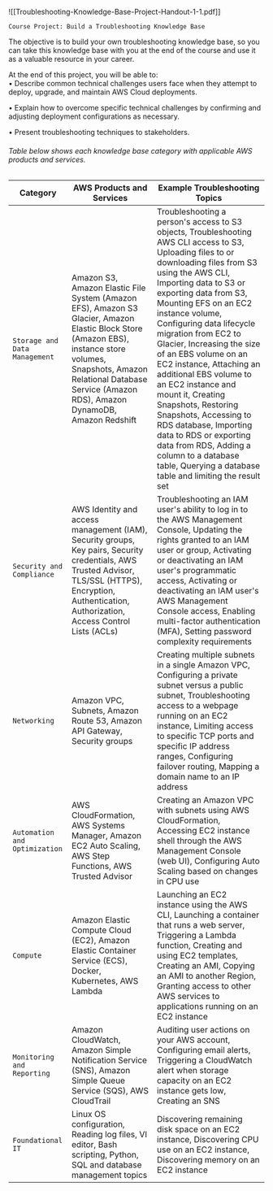 ![[Troubleshooting-Knowledge-Base-Project-Handout-1-1.pdf]]

`Course Project: Build a Troubleshooting Knowledge Base`

The objective is to build your own troubleshooting knowledge base, so you can take this knowledge base with you at the end of the course and use it as a valuable resource in your career.

At the end of this project, you will be able to:  
• Describe common technical challenges users face when they attempt to deploy, upgrade, and maintain AWS Cloud deployments.

• Explain how to overcome specific technical challenges by confirming and adjusting deployment configurations as necessary.

• Present troubleshooting techniques to stakeholders.



###### Table below shows each knowledge base category with applicable AWS products and services.

| Category                      | AWS Products and Services                                                                                                                                                                                                            | Example Troubleshooting Topics                                                                                                                                                                                                                                                                                                                                                                                                                                                                                                                                                                                                                            |
| ----------------------------- | ------------------------------------------------------------------------------------------------------------------------------------------------------------------------------------------------------------------------------------ | --------------------------------------------------------------------------------------------------------------------------------------------------------------------------------------------------------------------------------------------------------------------------------------------------------------------------------------------------------------------------------------------------------------------------------------------------------------------------------------------------------------------------------------------------------------------------------------------------------------------------------------------------------- |
| `Storage and Data Management` | Amazon S3, Amazon Elastic File System (Amazon EFS), Amazon S3 Glacier, Amazon Elastic Block Store (Amazon EBS), instance store volumes, Snapshots, Amazon Relational Database Service (Amazon RDS), Amazon DynamoDB, Amazon Redshift | Troubleshooting a person's access to S3 objects, Troubleshooting AWS CLI access to S3, Uploading files to or downloading files from S3 using the AWS CLI, Importing data to S3 or exporting data from S3, Mounting EFS on an EC2 instance volume, Configuring data lifecycle migration from EC2 to Glacier, Increasing the size of an EBS volume on an EC2 instance, Attaching an additional EBS volume to an EC2 instance and mount it, Creating Snapshots, Restoring Snapshots, Accessing to RDS database, Importing data to RDS or exporting data from RDS, Adding a column to a database table, Querying a database table and limiting the result set |
| `Security and Compliance`     | AWS Identity and access management (IAM), Security groups, Key pairs, Security credentials, AWS Trusted Advisor, TLS/SSL (HTTPS), Encryption, Authentication, Authorization, Access Control Lists (ACLs)                             | Troubleshooting an IAM user's ability to log in to the AWS Management Console, Updating the rights granted to an IAM user or group, Activating or deactivating an IAM user's programmatic access, Activating or deactivating an IAM user's AWS Management Console access, Enabling multi-factor authentication (MFA), Setting password complexity requirements                                                                                                                                                                                                                                                                                            |
| `Networking`                  | Amazon VPC, Subnets, Amazon Route 53, Amazon API Gateway, Security groups                                                                                                                                                            | Creating multiple subnets in a single Amazon VPC, Configuring a private subnet versus a public subnet, Troubleshooting access to a webpage running on an EC2 instance, Limiting access to specific TCP ports and specific IP address ranges, Configuring failover routing, Mapping a domain name to an IP address                                                                                                                                                                                                                                                                                                                                         |
| `Automation and Optimization` | AWS CloudFormation, AWS Systems Manager, Amazon EC2 Auto Scaling, AWS Step Functions, AWS Trusted Advisor                                                                                                                            | Creating an Amazon VPC with subnets using AWS CloudFormation, Accessing EC2 instance shell through the AWS Management Console (web UI), Configuring Auto Scaling based on changes in CPU use                                                                                                                                                                                                                                                                                                                                                                                                                                                              |
| `Compute`                     | Amazon Elastic Compute Cloud (EC2), Amazon Elastic Container Service (ECS), Docker, Kubernetes, AWS Lambda                                                                                                                           | Launching an EC2 instance using the AWS CLI, Launching a container that runs a web server, Triggering a Lambda function, Creating and using EC2 templates, Creating an AMI, Copying an AMI to another Region, Granting access to other AWS services to applications running on an EC2 instance                                                                                                                                                                                                                                                                                                                                                            |
| `Monitoring and Reporting`    | Amazon CloudWatch, Amazon Simple Notification Service (SNS), Amazon Simple Queue Service (SQS), AWS CloudTrail                                                                                                                       | Auditing user actions on your AWS account, Configuring email alerts, Triggering a CloudWatch alert when storage capacity on an EC2 instance gets low, Creating an SNS                                                                                                                                                                                                                                                                                                                                                                                                                                                                                     |
| `Foundational IT`             | Linux OS configuration, Reading log files, VI editor, Bash scripting, Python, SQL and database management topics                                                                                                                     | Discovering remaining disk space on an EC2 instance, Discovering CPU use on an EC2 instance, Discovering memory on an EC2 instance                                                                                                                                                                                                                                                                                                                                                                                                                                                                                                                                                                                                                                                          |


